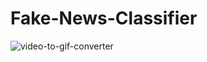 # Fake-News-Classifier


![video-to-gif-converter](https://user-images.githubusercontent.com/69419106/157826630-9109a919-f9b3-4fc1-94a8-119c7aaee71a.gif)
